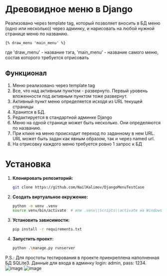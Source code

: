 # Древовидное меню в Django
Реализовано через template tag, который позволяет вносить в БД меню (одно или несколько) через админку, и нарисовать на любой нужной странице меню по названию.
```
{% draw_menu 'main_menu' %}
```
где 'draw_menu' - название тэга, 'main_menu' - название самого меню, состав которого требуется отрисовать

## Функционал
1) Меню реализовано через template tag
2) Все, что над активным пунктом - развернуто. Первый уровень вложенности под активным пунктом тоже развернут.
3) Активный пункт меню определяется исходя из URL текущей страницы
4) Хранится в БД.
5) Редактируется в стандартной админке Django
6) Меню на одной странице может быть несколько. Они определяются по названию.
7) При клике на меню происходит переход по заданному в нем URL. URL может быть задан как явным образом, так и через named url.
8) На отрисовку каждого меню требуется ровно 1 запрос к БД

# Установка
1. **Клонировать репозиторий:**
   ```bash
   git clone https://github.com/NailKalimov/DjangoMenuTestCase
   ```

2. **Создать виртуальное окружение:**
   ```bash
   python -m venv .venv
   source venv/bin/activate  # или .venv\\Scripts\\activate на Windows
   ```

3. **Установить зависимости:**
   ```bash
   pip install -r requirements.txt
   ```

4. **Запустить проект:**
   ```bash
   python .\manage.py runserver 
   ```
P.S.: Для простоты тестирования в проекте приекреплена наполненная БД SQLite3. Данные для входа в админку login: admin, pass: 1234.
![image](https://github.com/user-attachments/assets/5b8fe2da-41dd-4d8c-8b51-0b9697ed2dfd)
![image](https://github.com/user-attachments/assets/5f613e60-e919-4e8a-b424-54e0e78252ee)
